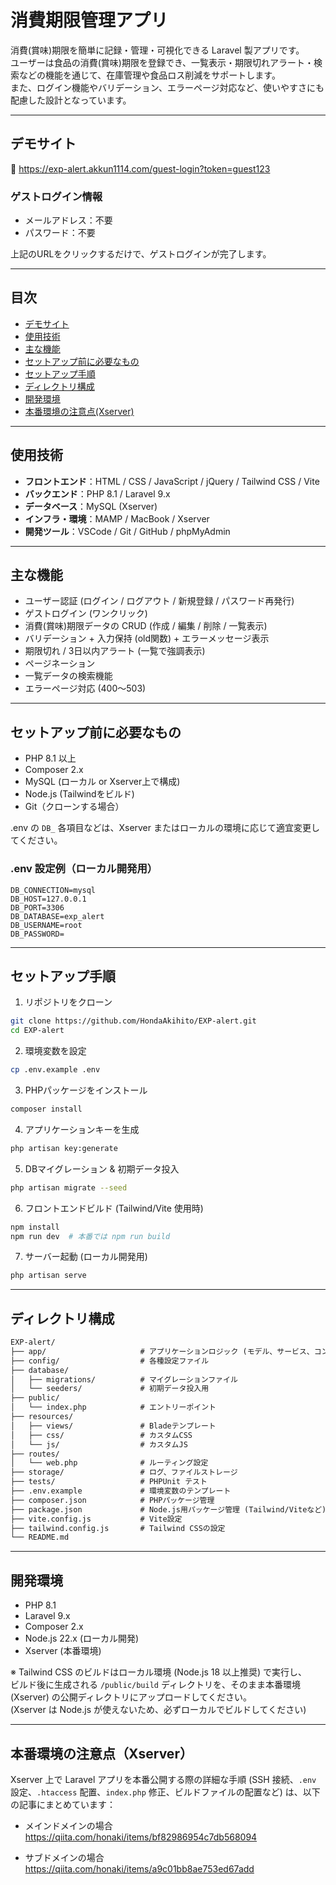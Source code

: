 # 消費期限管理アプリ

消費(賞味)期限を簡単に記録・管理・可視化できる Laravel 製アプリです。  
ユーザーは食品の消費(賞味)期限を登録でき、一覧表示・期限切れアラート・検索などの機能を通じて、在庫管理や食品ロス削減をサポートします。  
また、ログイン機能やバリデーション、エラーページ対応など、使いやすさにも配慮した設計となっています。

---

## デモサイト

🔗 https://exp-alert.akkun1114.com/guest-login?token=guest123

### ゲストログイン情報
- メールアドレス：不要
- パスワード：不要

上記のURLをクリックするだけで、ゲストログインが完了します。

---

## 目次

- [デモサイト](#デモサイト)
- [使用技術](#使用技術)
- [主な機能](#主な機能)
- [セットアップ前に必要なもの](#セットアップ前に必要なもの)
- [セットアップ手順](#セットアップ手順)
- [ディレクトリ構成](#ディレクトリ構成)
- [開発環境](#開発環境)
- [本番環境の注意点(Xserver)](#本番環境の注意点(Xserver))
  
---

## 使用技術

- **フロントエンド**：HTML / CSS / JavaScript / jQuery / Tailwind CSS / Vite
- **バックエンド**：PHP 8.1 / Laravel 9.x  
- **データベース**：MySQL (Xserver)  
- **インフラ・環境**：MAMP / MacBook / Xserver  
- **開発ツール**：VSCode / Git / GitHub / phpMyAdmin  

---

## 主な機能

- ユーザー認証 (ログイン / ログアウト / 新規登録 / パスワード再発行)
- ゲストログイン (ワンクリック)
- 消費(賞味)期限データの CRUD (作成 / 編集 / 削除 / 一覧表示)
- バリデーション + 入力保持 (old関数) + エラーメッセージ表示
- 期限切れ / 3日以内アラート (一覧で強調表示)
- ページネーション
- 一覧データの検索機能
- エラーページ対応 (400〜503)

---

## セットアップ前に必要なもの

- PHP 8.1 以上
- Composer 2.x
- MySQL (ローカル or Xserver上で構成)
- Node.js (Tailwindをビルド)
- Git（クローンする場合）

.env の `DB_` 各項目などは、Xserver またはローカルの環境に応じて適宜変更してください。

### .env 設定例（ローカル開発用）

```env
DB_CONNECTION=mysql
DB_HOST=127.0.0.1
DB_PORT=3306
DB_DATABASE=exp_alert
DB_USERNAME=root
DB_PASSWORD=
```

---

## セットアップ手順

1. リポジトリをクローン
```bash
git clone https://github.com/HondaAkihito/EXP-alert.git
cd EXP-alert
```
2. 環境変数を設定
```bash
cp .env.example .env
```
3. PHPパッケージをインストール
```bash
composer install
```
4. アプリケーションキーを生成
```bash
php artisan key:generate
```
5. DBマイグレーション & 初期データ投入
```bash
php artisan migrate --seed
```
6. フロントエンドビルド (Tailwind/Vite 使用時)
```bash
npm install
npm run dev  # 本番では npm run build
```
7. サーバー起動 (ローカル開発用)
```bash
php artisan serve
```

---

## ディレクトリ構成

```txt
EXP-alert/
├── app/                     # アプリケーションロジック (モデル、サービス、コントローラーなど)
├── config/                  # 各種設定ファイル
├── database/
│   ├── migrations/          # マイグレーションファイル
│   └── seeders/             # 初期データ投入用
├── public/
│   └── index.php            # エントリーポイント
├── resources/
│   ├── views/               # Bladeテンプレート
│   ├── css/                 # カスタムCSS
│   └── js/                  # カスタムJS
├── routes/
│   └── web.php              # ルーティング設定
├── storage/                 # ログ、ファイルストレージ
├── tests/                   # PHPUnit テスト
├── .env.example             # 環境変数のテンプレート
├── composer.json            # PHPパッケージ管理
├── package.json             # Node.js用パッケージ管理 (Tailwind/Viteなど)
├── vite.config.js           # Vite設定
├── tailwind.config.js       # Tailwind CSSの設定
└── README.md
```

---

## 開発環境

- PHP 8.1
- Laravel 9.x
- Composer 2.x
- Node.js 22.x (ローカル開発)
- Xserver (本番環境)

※ Tailwind CSS のビルドはローカル環境 (Node.js 18 以上推奨) で実行し、  
ビルド後に生成される `/public/build` ディレクトリを、そのまま本番環境 (Xserver) の公開ディレクトリにアップロードしてください。  
(Xserver は Node.js が使えないため、必ずローカルでビルドしてください)

---

## 本番環境の注意点（Xserver）

Xserver 上で Laravel アプリを本番公開する際の詳細な手順 (SSH 接続、`.env` 設定、`.htaccess` 配置、`index.php` 修正、ビルドファイルの配置など) は、以下の記事にまとめています：

- メインドメインの場合  
  https://qiita.com/honaki/items/bf82986954c7db568094

- サブドメインの場合  
  https://qiita.com/honaki/items/a9c01bb8ae753ed67add
